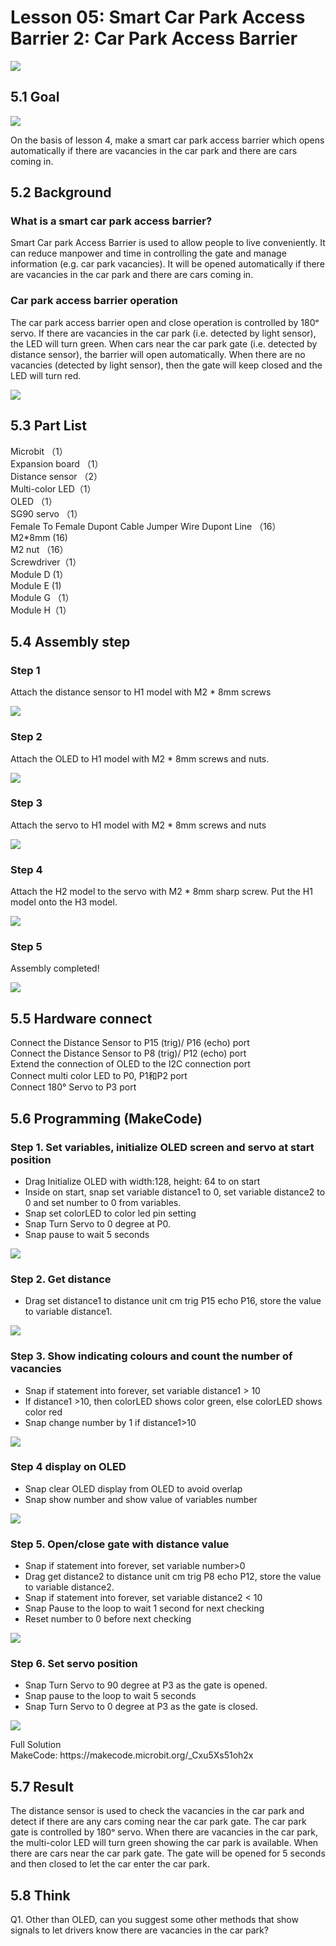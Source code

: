 # Lesson 05: Smart Car Park Access Barrier 2: Car Park Access Barrier
![](picture/5/5_1.png)

## 5.1 Goal 
![](picture/5/5_2.png)
<P>
On the basis of lesson 4, make a smart car park access barrier which opens automatically if there are vacancies in the car park and there are cars coming in. 
<P>

## 5.2 Background 

### What is a smart car park access barrier? 
<P>
Smart Car park Access Barrier is used to allow people to live conveniently. It can reduce manpower and time in controlling the gate and manage information (e.g. car park vacancies). It will be opened automatically if there are vacancies in the car park and there are cars coming in. 
<P>

### Car park access barrier operation 
<P>
The car park access barrier open and close operation is controlled by 180ᵒ servo. If there are vacancies in the car park (i.e. detected by light sensor), the LED will turn green. When cars near the car park gate (i.e. detected by distance sensor), the barrier will open automatically. When there are no vacancies (detected by light sensor), then the gate will keep closed and the LED will turn red.
<P>
  
![](picture/5/5_3.png)

## 5.3 Part List 
<P>
Microbit （1）<BR>
Expansion board （1）<BR>
Distance sensor （2）<BR>
Multi-color LED（1） <BR>
OLED （1）<BR>
SG90 servo （1）<BR>
Female To Female Dupont Cable Jumper Wire Dupont Line （16） <BR>
M2*8mm (16)<BR>
M2 nut （16）<BR>
Screwdriver（1）<BR>
Module D (1）<BR>
Module E (1) <BR>
Module G （1）<BR>
Module H（1）<BR>
<P>

## 5.4 Assembly step 

### Step 1 
<P>
Attach the distance sensor to H1 model with M2 * 8mm screws 
<P>
 
![](picture/5/5_5.png)

### Step 2 
<P>
Attach the OLED to H1 model with M2 * 8mm screws and nuts.
<P>
  
![](picture/5/5_6.png)

### Step 3
<P>
Attach the servo to H1 model with M2 * 8mm screws and nuts
<P>
  
![](picture/5/5_7.png)

### Step 4 
<P>
Attach the H2 model to the servo with M2 * 8mm sharp screw. Put the H1 model onto the H3 model.
<P>
  
![](picture/5/5_8.png)

### Step 5 
<P>
Assembly completed! 
<P>
  
![](picture/5/5_9.png)

## 5.5 Hardware connect 
<P>
Connect the Distance Sensor to P15 (trig)/ P16 (echo) port<BR>
Connect the Distance Sensor to P8 (trig)/ P12 (echo) port<BR>
Extend the connection of OLED to the I2C connection port<BR>
Connect multi color LED to P0, P1和P2 port <BR>
Connect 180° Servo to P3 port <BR>
<P>

## 5.6 Programming (MakeCode) 

### Step 1. Set variables, initialize OLED screen and servo at start position 
+ Drag Initialize OLED with width:128, height: 64 to on start  
+ Inside on start, snap set variable distance1 to 0, set variable distance2 to 0 and set number to 0 from variables. 
+ Snap set colorLED to color led pin setting  
+ Snap Turn Servo to 0 degree at P0.  
+ Snap pause to wait 5 seconds 
  
![](picture/5/5_10.png)

### Step 2. Get distance 
+ Drag set distance1 to distance unit cm trig P15 echo P16, store the value to variable distance1. 

![](picture/5/5_12.png)
  
### Step 3.  Show indicating colours and count the number of vacancies 
+ Snap if statement into forever, set  variable distance1 > 10 
+ If distance1 >10, then colorLED shows color green, else colorLED shows color red 
+ Snap change number by 1 if distance1>10
  
![](picture/5/5_14.png)

### Step 4 display on OLED  
+ Snap clear OLED display from OLED to avoid overlap 
+ Snap show number and show value of variables number 
  
![](picture/5/5_16.png)

### Step 5. Open/close gate with distance value 
+ Snap if statement into forever, set variable number>0 
+ Drag get distance2 to distance unit cm trig P8 echo P12, store the value to variable distance2. 
+ Snap if statement into forever, set variable distance2 < 10 
+ Snap Pause to the loop to wait 1 second for next checking 
+ Reset number to 0 before next checking 
  
![](picture/5/5_18.png)

### Step 6. Set servo position 
+ Snap Turn Servo to 90 degree at P3 as the gate is opened. 
+ Snap pause to the loop to wait 5 seconds 
+ Snap Turn Servo to 0 degree at P3 as the gate is closed. 
  
![](picture/5/5_20.png)

<P>
Full Solution<BR>
MakeCode: https://makecode.microbit.org/_Cxu5Xs51oh2x
<P>

## 5.7 Result 
<P>
The distance sensor is used to check the vacancies in the car park and detect if there are any cars coming near the car park gate. The car park gate is controlled by 180ᵒ servo. When there are vacancies in the car park, the multi-color LED will turn green showing the car park is available. When there are cars near the car park gate. The gate will be opened for 5 seconds and then closed to let the car enter the car park.
<P>

## 5.8 Think 
<P>
Q1. Other than OLED, can you suggest some other methods that show signals to let drivers know there are vacancies in the car park?
<P>
